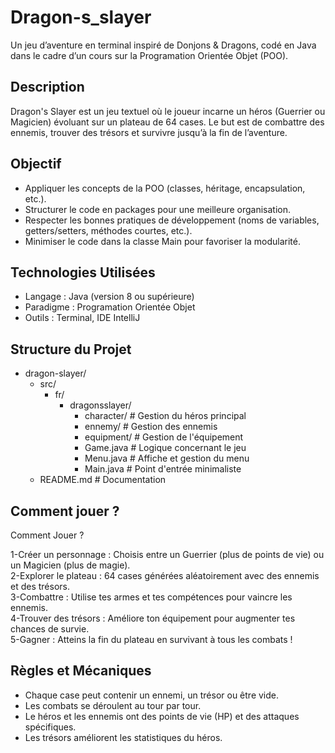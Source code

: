 # Dragon-s_slayer

Un jeu d’aventure en terminal inspiré de Donjons & Dragons, codé en Java dans le cadre d’un cours sur la Programation Orientée Objet (POO).

## Description

Dragon's Slayer est un jeu textuel où le joueur incarne un héros (Guerrier ou Magicien) évoluant sur un plateau de 64 cases.
Le but est de combattre des ennemis, trouver des trésors et survivre jusqu’à la fin de l’aventure.

## Objectif

- Appliquer les concepts de la POO (classes, héritage, encapsulation, etc.).
- Structurer le code en packages pour une meilleure organisation.
- Respecter les bonnes pratiques de développement (noms de variables, getters/setters, méthodes courtes, etc.).
- Minimiser le code dans la classe Main pour favoriser la modularité.


## Technologies Utilisées

- Langage : Java (version 8 ou supérieure)
- Paradigme : Programation Orientée Objet
- Outils : Terminal, IDE IntelliJ

## Structure du Projet

- dragon-slayer/
    - src/
        - fr/
            - dragonsslayer/
                - character/      # Gestion du héros principal
                - ennemy/         # Gestion des ennemis
                - equipment/      # Gestion de l'équipement
                - Game.java       # Logique concernant le jeu
                - Menu.java       # Affiche et gestion du menu
                - Main.java       # Point d'entrée minimaliste
    - README.md              # Documentation


## Comment jouer ?

Comment Jouer ?

1-Créer un personnage : Choisis entre un Guerrier (plus de points de vie) ou un Magicien (plus de magie).  
2-Explorer le plateau : 64 cases générées aléatoirement avec des ennemis et des trésors.  
3-Combattre : Utilise tes armes et tes compétences pour vaincre les ennemis.  
4-Trouver des trésors : Améliore ton équipement pour augmenter tes chances de survie.  
5-Gagner : Atteins la fin du plateau en survivant à tous les combats !

## Règles et Mécaniques

- Chaque case peut contenir un ennemi, un trésor ou être vide.
- Les combats se déroulent au tour par tour.
- Le héros et les ennemis ont des points de vie (HP) et des attaques spécifiques.
- Les trésors améliorent les statistiques du héros.



